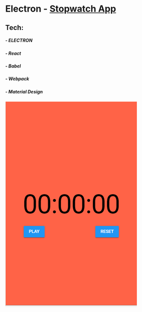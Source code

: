# Electron - [Stopwatch App](http://rimatlaelectronstopwatch.surge.sh/)

## Tech:
##### - ELECTRON
##### - React
##### - Babel
##### - Webpack
##### - Material Design

![alt text](img/watchapp.PNG?raw=true "app image")
